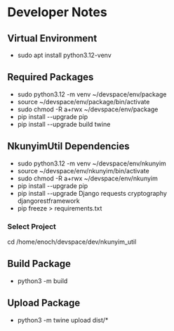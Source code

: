# Developer Notes

## Virtual Environment
- sudo apt install python3.12-venv


## Required Packages
- sudo python3.12 -m venv ~/devspace/env/package
- source ~/devspace/env/package/bin/activate
- sudo chmod -R a+rwx ~/devspace/env/package
- pip install --upgrade pip
- pip install --upgrade build twine


## NkunyimUtil Dependencies
- sudo python3.12 -m venv ~/devspace/env/nkunyim
- source ~/devspace/env/nkunyim/bin/activate
- sudo chmod -R a+rwx ~/devspace/env/nkunyim
- pip install --upgrade pip
- pip install --upgrade Django requests cryptography djangorestframework
- pip freeze > requirements.txt


### Select Project
cd /home/enoch/devspace/dev/nkunyim_util


## Build Package
- python3 -m build



## Upload Package
- python3 -m twine upload dist/*